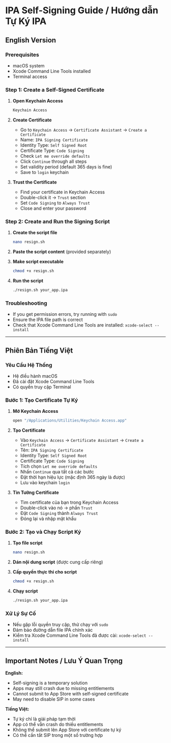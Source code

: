 # IPA Self-Signing Guide / Hướng dẫn Tự Ký IPA

## English Version

### Prerequisites
- macOS system
- Xcode Command Line Tools installed
- Terminal access

### Step 1: Create a Self-Signed Certificate

1. **Open Keychain Access**
   ```bash
   Keychain Access
   ```

2. **Create Certificate**
   - Go to `Keychain Access` → `Certificate Assistant` → `Create a Certificate`
   - Name: `IPA Signing Certificate`
   - Identity Type: `Self Signed Root`
   - Certificate Type: `Code Signing`
   - Check `Let me override defaults`
   - Click `Continue` through all steps
   - Set validity period (default 365 days is fine)
   - Save to `login` keychain

3. **Trust the Certificate**
   - Find your certificate in Keychain Access
   - Double-click it → `Trust` section
   - Set `Code Signing` to `Always Trust`
   - Close and enter your password

### Step 2: Create and Run the Signing Script

1. **Create the script file**
   ```bash
   nano resign.sh
   ```

2. **Paste the script content** (provided separately)

3. **Make script executable**
   ```bash
   chmod +x resign.sh
   ```

4. **Run the script**
   ```bash
   ./resign.sh your_app.ipa
   ```

### Troubleshooting
- If you get permission errors, try running with `sudo`
- Ensure the IPA file path is correct
- Check that Xcode Command Line Tools are installed: `xcode-select --install`

---

## Phiên Bản Tiếng Việt

### Yêu Cầu Hệ Thống
- Hệ điều hành macOS
- Đã cài đặt Xcode Command Line Tools
- Có quyền truy cập Terminal

### Bước 1: Tạo Certificate Tự Ký

1. **Mở Keychain Access**
   ```bash
   open "/Applications/Utilities/Keychain Access.app"
   ```

2. **Tạo Certificate**
   - Vào `Keychain Access` → `Certificate Assistant` → `Create a Certificate`
   - Tên: `IPA Signing Certificate`
   - Identity Type: `Self Signed Root`
   - Certificate Type: `Code Signing`
   - Tích chọn `Let me override defaults`
   - Nhấn `Continue` qua tất cả các bước
   - Đặt thời hạn hiệu lực (mặc định 365 ngày là được)
   - Lưu vào keychain `login`

3. **Tin Tưởng Certificate**
   - Tìm certificate của bạn trong Keychain Access
   - Double-click vào nó → phần `Trust`
   - Đặt `Code Signing` thành `Always Trust`
   - Đóng lại và nhập mật khẩu

### Bước 2: Tạo và Chạy Script Ký

1. **Tạo file script**
   ```bash
   nano resign.sh
   ```

2. **Dán nội dung script** (được cung cấp riêng)

3. **Cấp quyền thực thi cho script**
   ```bash
   chmod +x resign.sh
   ```

4. **Chạy script**
   ```bash
   ./resign.sh your_app.ipa
   ```

### Xử Lý Sự Cố
- Nếu gặp lỗi quyền truy cập, thử chạy với `sudo`
- Đảm bảo đường dẫn file IPA chính xác
- Kiểm tra Xcode Command Line Tools đã được cài: `xcode-select --install`

---

## Important Notes / Lưu Ý Quan Trọng

**English:**
- Self-signing is a temporary solution
- Apps may still crash due to missing entitlements
- Cannot submit to App Store with self-signed certificate
- May need to disable SIP in some cases

**Tiếng Việt:**
- Tự ký chỉ là giải pháp tạm thời
- App có thể vẫn crash do thiếu entitlements
- Không thể submit lên App Store với certificate tự ký
- Có thể cần tắt SIP trong một số trường hợp